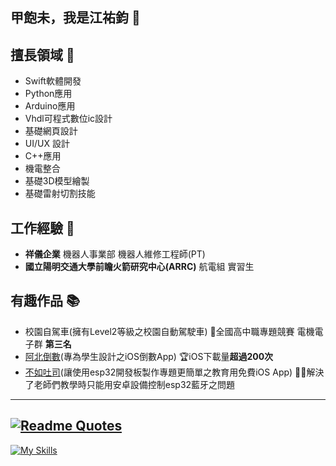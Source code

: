## 甲飽未，我是江祐鈞 👋

## 擅長領域 💪
- Swift軟體開發
- Python應用
- Arduino應用
- Vhdl可程式數位ic設計
- 基礎網頁設計
- UI/UX 設計
- C++應用
- 機電整合
- 基礎3D模型繪製
- 基礎雷射切割技能
## 工作經驗 💼
- **祥儀企業** 機器人事業部 機器人維修工程師(PT)
- **國立陽明交通大學前瞻火箭研究中心(ARRC)** 航電組 實習生
## 有趣作品 📚
- 校園自駕車(擁有Level2等級之校園自動駕駛車) 🥉全國高中職專題競賽 電機電子群 **第三名**
- <a href="https://apps.apple.com/tw/app/%E9%98%BF%E5%8C%97%E5%80%92%E6%95%B8/id6473833139" target="_blank">阿北倒數</a>(專為學生設計之iOS倒數App) 🏆iOS下載量**超過200次**
- <a href="https://apps.apple.com/tw/app/%E4%B8%8D%E5%A6%82%E5%90%90%E5%8F%B8/id6502551318" target="_blank">不如吐司</a>(讓使用esp32開發板製作專題更簡單之教育用免費iOS App) 👨‍🏫解決了老師們教學時只能用安卓設備控制esp32藍牙之問題
---
[![Readme Quotes](https://quotes-github-readme.vercel.app/api?type=horizontal&theme=dark&quote=One%20day%20or%20day%20one&author=Me%20saw%20it%20on%20IG)](https://github.com/piyushsuthar/github-readme-quotes)
---
[![My Skills](https://skillicons.dev/icons?i=apple,swift,arduino,py,qt,figma,vscode,github,flask,gcp,raspberrypi,cpp&theme=light)](https://skillicons.dev)
